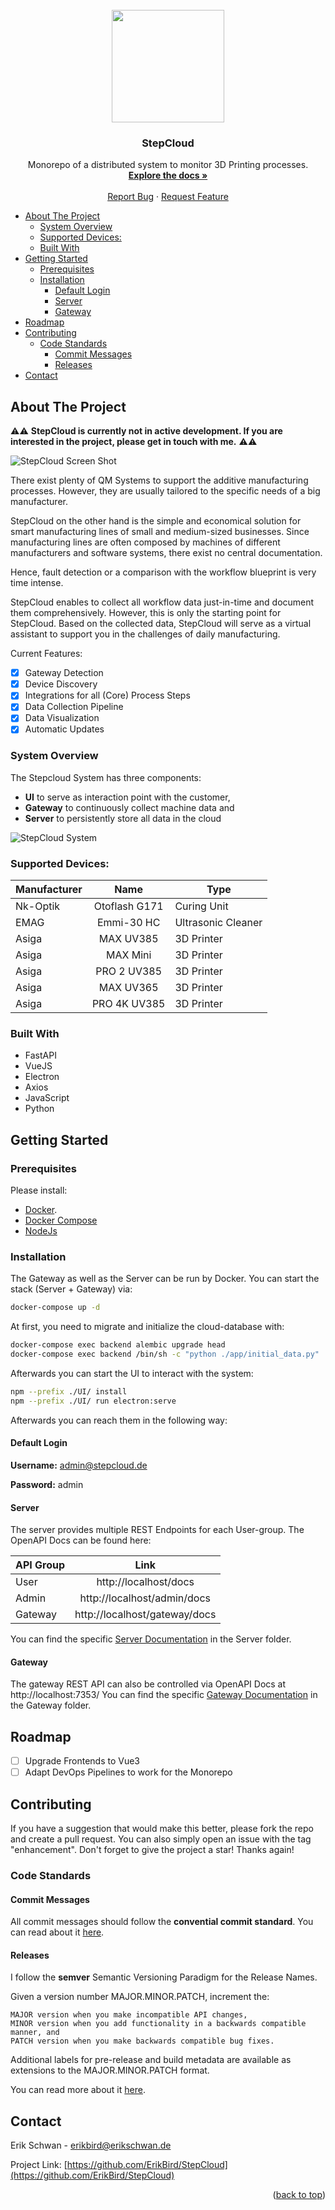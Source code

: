 <!-- PROJECT LOGO -->
<br />
<div align="center">
  <a href="https://github.com/othneildrew/Best-README-Template">
    <img src="Server/frontend/src/assets/stepcloud_logo.png" lt="Logo" width="180">
  </a>

<h3 align="center">StepCloud</h3>

  <p align="center">
    Monorepo of a distributed system to monitor 3D Printing processes.
    <br />
    <a href="https://github.com/ErikBird/StepCloud"><strong>Explore the docs »</strong></a>
    <br />
    <br />
    <a href="https://github.com/ErikBird/StepCloud/issues">Report Bug</a>
    ·
    <a href="https://github.com/ErikBird/StepCloud/issues">Request Feature</a>
  </p>
</div>


<!-- TOC -->

* [About The Project](#about-the-project)
    * [System Overview](#system-overview)
    * [Supported Devices:](#supported-devices-)
    * [Built With](#built-with)
* [Getting Started](#getting-started)
    * [Prerequisites](#prerequisites)
    * [Installation](#installation)
        * [Default Login](#default-login)
        * [Server](#server)
        * [Gateway](#gateway)
* [Roadmap](#roadmap)
* [Contributing](#contributing)
    * [Code Standards](#code-standards)
        * [Commit Messages](#commit-messages)
        * [Releases](#releases)
* [Contact](#contact)

<!-- TOC -->

<!-- ABOUT THE PROJECT -->

## About The Project

⚠️⚠️ **StepCloud is currently not in active development. If you are interested in the project, please get in touch with
me.** ⚠️⚠️

![StepCloud Screen Shot][product-screenshot]

There exist plenty of QM Systems to support the additive manufacturing processes.
However, they are usually tailored to the specific needs of a big manufacturer.

StepCloud on the other hand is the simple and economical solution for smart manufacturing lines of small and
medium-sized businesses.
Since manufacturing lines are often composed by machines of different manufacturers and software systems, there exist no
central documentation.

Hence, fault detection or a comparison with the workflow blueprint is very time intense.

StepCloud enables to collect all workflow data just-in-time and document them comprehensively.
However, this is only the starting point for StepCloud.
Based on the collected data, StepCloud will serve as a virtual assistant to support you in the challenges of daily
manufacturing.

Current Features:

- [x] Gateway Detection
- [x] Device Discovery
- [x] Integrations for all (Core) Process Steps
- [x] Data Collection Pipeline
- [x] Data Visualization
- [x] Automatic Updates

### System Overview

The Stepcloud System has three components:

* **UI** to serve as interaction point with the customer,
* **Gateway** to continuously collect machine data and
* **Server** to persistently store all data in the cloud

![StepCloud System][system-overview]

### Supported Devices:

| Manufacturer |     Name      | Type               |
|--------------|:-------------:|--------------------|
| Nk-Optik     | Otoflash G171 | Curing Unit        |
| EMAG         |  Emmi-30 HC   | Ultrasonic Cleaner |
| Asiga        |   MAX UV385   | 3D Printer         |
| Asiga        |   MAX Mini    | 3D Printer         |
| Asiga        |  PRO 2 UV385  | 3D Printer         |
| Asiga        |   MAX UV365   | 3D Printer         |
| Asiga        | PRO 4K UV385  | 3D Printer         |

### Built With

* FastAPI
* VueJS
* Electron
* Axios
* JavaScript
* Python

## Getting Started

### Prerequisites

Please install:

* [Docker](https://www.docker.com/).
* [Docker Compose](https://docs.docker.com/compose/install/)
* [NodeJs](https://nodejs.org/en/)

### Installation

The Gateway as well as the Server can be run by Docker.
You can start the stack (Server + Gateway) via:

```bash
docker-compose up -d
```

At first, you need to migrate and initialize the cloud-database with:

```bash
docker-compose exec backend alembic upgrade head
docker-compose exec backend /bin/sh -c "python ./app/initial_data.py"
```

Afterwards you can start the UI to interact with the system:

```bash
npm --prefix ./UI/ install
npm --prefix ./UI/ run electron:serve
```

Afterwards you can reach them in the following way:

#### Default Login

**Username:** admin@stepcloud.de

**Password:** admin

#### Server

The server provides multiple REST Endpoints for each User-group. The OpenAPI Docs can be found here:

| API Group |              Link             |
|-----------|:-----------------------------:|
| User      |     http://localhost/docs     |
| Admin     |  http://localhost/admin/docs  |
| Gateway   | http://localhost/gateway/docs |

You can find the specific [Server Documentation](Server/README.md) in the Server folder.

#### Gateway

The gateway REST API can also be controlled via OpenAPI Docs at  http://localhost:7353/
You can find the specific [Gateway Documentation](Gateway/README.md) in the Gateway folder.

## Roadmap

- [ ] Upgrade Frontends to Vue3
- [ ] Adapt DevOps Pipelines to work for the Monorepo

## Contributing

If you have a suggestion that would make this better, please fork the repo and create a pull request. You can also
simply open an issue with the tag "enhancement".
Don't forget to give the project a star! Thanks again!

### Code Standards

#### Commit Messages

All commit messages should follow the **convential commit standard**. You can read about
it [here](https://www.conventionalcommits.org/).

#### Releases

I follow the **semver** Semantic Versioning Paradigm for the Release Names.

Given a version number MAJOR.MINOR.PATCH, increment the:

    MAJOR version when you make incompatible API changes,
    MINOR version when you add functionality in a backwards compatible manner, and
    PATCH version when you make backwards compatible bug fixes.

Additional labels for pre-release and build metadata are available as extensions to the MAJOR.MINOR.PATCH format.

You can read more about it [here](https://semver.org/).

<!-- CONTACT -->

## Contact

Erik Schwan - erikbird@erikschwan.de

Project Link: [https://github.com/ErikBird/StepCloud](https://github.com/ErikBird/StepCloud)

<p align="right">(<a href="#readme-top">back to top</a>)</p>

<!-- MARKDOWN LINKS & IMAGES -->
<!-- https://www.markdownguide.org/basic-syntax/#reference-style-links -->

[product-screenshot]: imgs/Screenshot.png

[system-overview]: imgs/StepCloudSystem.png

[Vue.js]: https://img.shields.io/badge/Vue.js-35495E?style=for-the-badge&logo=vuedotjs&logoColor=4FC08D

[Vue-url]: https://vuejs.org/